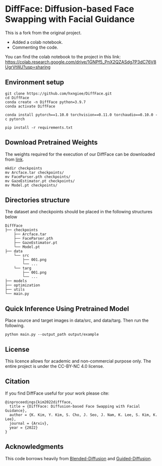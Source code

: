 # DiffFace: Diffusion-based Face Swapping with Facial Guidance

This is a fork from the original project.
- Added a colab notebook.
- Commenting the code.

You can find the colab notebook to the project in this link:
https://colab.research.google.com/drive/1GNPf5_PnX2QZASdg7P3dC76V8UgrVtWJ?usp=sharing

## Environment setup
```
git clone https://github.com/hxngiee/DiffFace.git
cd DiffFace
conda create -n DiffFace python=3.9.7
conda activate DiffFace

conda install pytorch==1.10.0 torchvision==0.11.0 torchaudio==0.10.0 -c pytorch 

pip install -r requirements.txt
```


## Download Pretrained Weights
The weights required for the execution of our DiffFace can be downloaded from [link](
https://gisto365-my.sharepoint.com/:f:/g/personal/hongieee_gm_gist_ac_kr/Eolr4xhyDZdJhEqAjuVCMN8B7pdbvnMxEMiT4jB7w63uHg?e=KDoCnr). 
```
mkdir checkpoints
mv Arcface.tar checkpoints/ 
mv FaceParser.pth checkpoints/ 
mv GazeEstimator.pt checkpoints/
mv Model.pt checkpoints/
```

## Directories structure

The dataset and checkpoints should be placed in the following structures below

```
DiffFace
├── checkpoints
    ├── Arcface.tar
    ├── FaceParser.pth
    ├── GazeEstimator.pt
    └── Model.pt
├── data
    └── src
        ├── 001.png
        └── ...
    └── targ
        ├── 001.png
        └── ...
├── models
├── optimization
├── utils
└── main.py
```

## Quick Inference Using Pretrained Model 

Place source and target images in data/src, and data/targ. Then run the following. 

```
python main.py --output_path output/example
```

## License
This licence allows for academic and non-commercial purpose only. The entire project is under the CC-BY-NC 4.0 license.

## Citation
If you find DiffFace useful for your work please cite:
```
@inproceedings{kim2022diffface,
  title = {DiffFace: Diffusion-based Face Swapping with Facial Guidance},
  author = {K. Kim, Y. Kim, S. Cho, J. Seo, J. Nam, K. Lee, S. Kim, K. Lee},
  journal = {Arxiv},
  year = {2022}
}
```

## Acknowledgments
This code borrows heavily from [Blended-Diffusion](https://github.com/omriav/blended-diffusion) and [Guided-Diffusion](https://github.com/openai/guided-diffusion).

